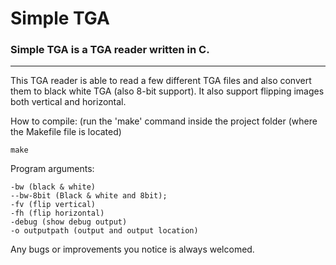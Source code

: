 # Simple TGA
### Simple TGA is a TGA reader written in C.  
---

This TGA reader is able to read a few different TGA files and also convert them to black white TGA (also 8-bit support). It also support flipping images both vertical and horizontal. 

How to compile: (run the 'make' command inside the project folder (where the Makefile file is located) 
```
make 
```

Program arguments: 
```
-bw (black & white)
--bw-8bit (Black & white and 8bit);
-fv (flip vertical)
-fh (flip horizontal)
-debug (show debug output)
-o outputpath (output and output location)
```

Any bugs or improvements you notice is always welcomed. 
